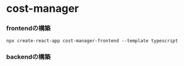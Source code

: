 # cost-manager
### frontendの構築
```code
npx create-react-app cost-manager-frontend --template typescript
```
### backendの構築
